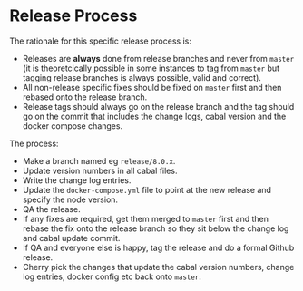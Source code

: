 # Release Process

The rationale for this specific release process is:

* Releases are **always** done from release branches and never from `master` (it is theoretcically
  possible in some instances to tag from `master` but tagging release branches is always
  possible, valid and correct).
* All non-release specific fixes should be fixed on `master` first and then rebased onto the
  release branch.
* Release tags should always go on the release branch and the tag should go on the commit that
  includes the change logs, cabal version and the docker compose changes.

The process:

* Make a branch named eg `release/8.0.x`.
* Update version numbers in all cabal files.
* Write the change log entries.
* Update the `docker-compose.yml` file to point at the new release and specify the node version.
* QA the release.
* If any fixes are required, get them merged to `master` first and then rebase the fix onto the
  release branch so they sit below the change log and cabal update commit.
* If QA and everyone else is happy, tag the release and do a formal Github release.
* Cherry pick the changes that update the cabal version numbers, change log entries, docker config
  etc back onto `master`.

